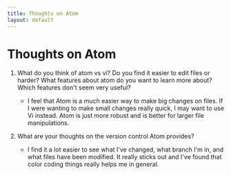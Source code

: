```yaml
---
title: Thoughts on Atom
layout: default
---
```

# Thoughts on Atom
1. What do you think of atom vs vi? Do you find it easier to edit files or harder? What features about atom do you want to learn more about? Which features don't seem very useful?  

    * I feel that Atom is a much easier way to make big changes on files. If I were wanting to make small changes really quick, I may want to use Vi instead. Atom is just more robust and is better for larger file manipulations.  

2. What are your thoughts on the version control Atom provides?  

    * I find it a lot easier to see what I've changed, what branch I'm in, and what files have been modified. It really sticks out and I've found that color coding things really helps me in general.
